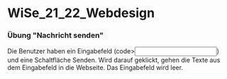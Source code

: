 # WiSe_21_22_Webdesign
### Übung "Nachricht senden"
Die Benutzer haben ein Eingabefeld (code><input type="text">) und eine Schaltfläche Senden. Wird darauf geklickt, gehen die Texte aus dem Eingabefeld in die Webseite. Das Eingabefeld wird leer.
